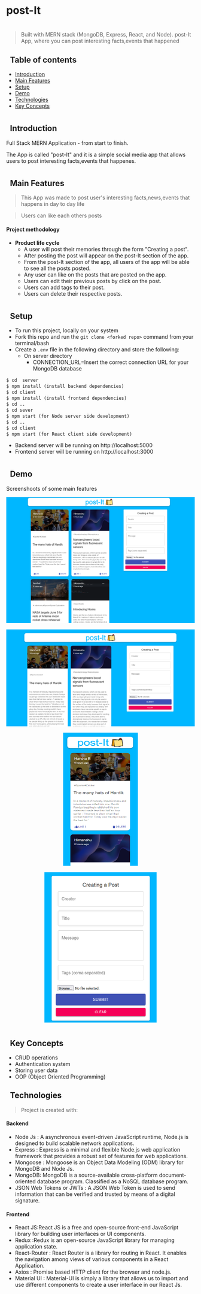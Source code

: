 <h1>  post-It  </h1>


<h1></h1>

> Built with MERN stack (MongoDB, Express, React, and Node).
> post-It App, where you can post interesting facts,events that happened

## &nbsp; Table of contents

- [Introduction](#--introduction)
- [Main Features](#--main-features)
- [Setup](#--setup)
- [Demo](#--demo)
- [Technologies](#--technologies)
- [Key Concepts](#--key-concepts)


<h1></h1>

## &nbsp; Introduction

 Full Stack MERN Application - from start to finish. 

 The App is called "post-It" and it is a simple social media app that allows users to post interesting facts,events that happenes.
 
<h1></h1>


## &nbsp; Main Features


> This App was made to post user's interesting facts,news,events that happens in day to day life

>Users can like each others posts  



#### Project methodology

- **Product life cycle**
  - A user will post their memories through the form "Creating a post".
  - After posting the post will appear on the post-It section of the app.
  - From the post-It section of the app, all users of the app  will be able to see all the posts posted.  
  - Any user can like on the posts that are posted on the app.
  - Users can edit their previous posts by click on the post.
  - Users can add tags to their post.
  - Users can delete their respective posts.

<h1> </h1>

## &nbsp; Setup

- To run this project,  locally on your system
- Fork this repo and run the `git clone <forked repo>` command from your terminal/bash
- Create a `.env` file in the following  directory and store the following:
  - On server directory   
    - CONNECTION_URL=Insert the correct connection URL for your MongoDB database
  
```
$ cd  server 
$ npm install (install backend dependencies)
$ cd client
$ npm install (install frontend dependencies)
$ cd ..
$ cd sever
$ npm start (for Node server side development)
$ cd ..
$ cd client 
$ npm start (for React client side development)
```

- Backend server will be running on http://localhost:5000
- Frontend server will be running on http://localhost:3000

<h1></h1>


## &nbsp; Demo

<p align="center">
<p>Screenshoots of some main features</p>
<img src=./app-images/home1.png>
<p align="center">
  <img src=./app-images/home.png>
<p align="center">
  <img src="./app-images/responsive.png" width="200" height="356">
</p>
 <p align="center">
  <img src = "./app-images/post.png" width="300" height="402"> 
</p>
</p>
  

<h1></h1>

## &nbsp; Key Concepts

- CRUD operations
- Authentication system
- Storing user data
- OOP (Object Oriented Programming)

## &nbsp; Technologies

> Project is created with:

#### Backend

- Node Js : A asynchronous event-driven JavaScript runtime, Node.js is designed to build scalable network  applications. 
- Express : Express is a minimal and flexible Node.js web application framework that provides a robust set of features for web applications.
- Mongoose : Mongoose is an Object Data Modeling (ODM) library for MongoDB and Node Js.
- MongoDB: MongoDB is a source-available cross-platform document-oriented database program. Classified as a NoSQL database program.
- JSON Web Tokens or JWTs : A JSON Web Token is used to send information that can be verified and trusted by means of a digital signature.

#### Frontend

- React JS:React JS  is a free and open-source front-end JavaScript library for building user interfaces or UI components.
- Redux :Redux is an open-source JavaScript library for managing application state.  
- React-Router : React Router is a  library for routing in React. It enables the navigation among views of various components in a React Application.
- Axios : Promise based HTTP client for the browser and node.js.
- Material UI : Material-UI is simply a library that allows us to import and use different components to create a user interface in our React Js.

